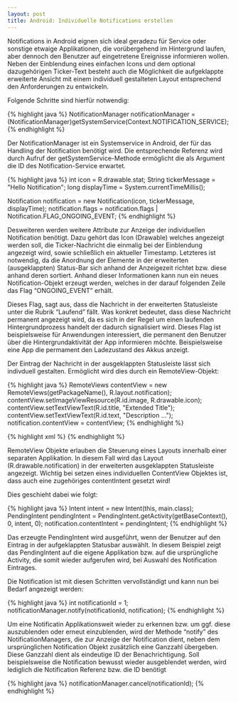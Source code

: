 ```yaml
---
layout: post
title: Android: Individuelle Notifications erstellen
---
```





Notifications in Android eignen sich ideal geradezu für Service oder sonstige etwaige Applikationen, die vorübergehend im Hintergrund laufen, aber dennoch den Benutzer auf eingetretene Ereignisse informieren wollen. Neben der Einblendung eines einfachen Icons und dem optional dazugehörigen Ticker-Text besteht auch die Möglichkeit die aufgeklappte erweiterte Ansicht mit einem individuell gestalteten Layout entsprechend den Anforderungen zu entwickeln.

Folgende Schritte sind hierfür notwendig:

{% highlight java %}
NotificationManager notificationManager = (NotificationManager)getSystemService(Context.NOTIFICATION_SERVICE);
{% endhighlight %}

Der NotificationManager ist ein Systemservice in Android, der für das Handling der Notification benötigt wird.
Die entsprechende Referenz wird durch Aufruf der getSystemService-Methode ermöglicht die als Argument die ID des Notification-Service erwartet.

{% highlight java %}
int icon = R.drawable.stat;
String tickerMessage = "Hello Notification";
long displayTime = System.currentTimeMillis();
 
Notification notification = new Notification(icon, tickerMessage, displayTime);
notification.flags = notification.flags | Notification.FLAG_ONGOING_EVENT;
{% endhighlight %}

Desweiteren werden weitere Attribute zur Anzeige der individuellen Notification benötigt.
Dazu gehört das Icon (Drawable) welches angezeigt werden soll, die Ticker-Nachricht die einmalig bei der Einblendung angezeigt wird, sowie schließlich ein aktueller Timestamp.
Letzteres ist notwendig, da die Anordnung der Elemente in der erweiterten (ausgeklappten) Status-Bar sich anhand der Anzeigezeit richtet bzw. diese anhand deren sortiert.
Anhand dieser Informationen kann nun ein neues Notification-Objekt erzeugt werden, welches in der darauf folgenden Zeile das Flag “ONGOING_EVENT” erhält.

Dieses Flag, sagt aus, dass die Nachricht in der erweiterten Statusleiste unter die Rubrik “Laufend” fällt. Was konkret bedeutet, dass diese Nachricht permanent angezeigt wird, da es sich in der Regel um einen laufenden Hintergrundprozess handelt der dadurch signalisiert wird.
Dieses Flag ist beispielsweise für Anwendungen interessiert, die permanent den Benutzer über die Hintergrundaktivität der App informieren möchte. Beispielsweise eine App die permament den Ladezustand des Akkus anzeigt.

Der Eintrag der Nachricht in der ausgeklappten Statusleiste lässt sich indivduell gestalten.
Ermöglicht wird dies durch ein RemoteView-Objekt:

{% highlight java %}
RemoteViews contentView = new RemoteViews(getPackageName(), R.layout.notification);
 contentView.setImageViewResource(R.id.image, R.drawable.icon);
 contentView.setTextViewText(R.id.title, "Extended Title");
 contentView.setTextViewText(R.id.text, "Description ...");
 notification.contentView = contentView;
{% endhighlight %}

{% highlight xml %}
<RelativeLayout xmlns:android="http://schemas.android.com/apk/res/android"
   android:id="@+id/layout"
   android:layout_width="fill_parent"
   android:layout_height="fill_parent"
   android:padding="10dp" >
    <ImageView android:id="@+id/image"
       android:layout_width="wrap_content"
       android:layout_height="fill_parent"
       android:layout_alignParentLeft="true"
       android:layout_marginRight="10dp" />
    <TextView android:id="@+id/title"
       android:layout_width="wrap_content"
       android:layout_height="wrap_content"
       android:layout_toRightOf="@id/image"/>
    <TextView android:id="@+id/text"
       android:layout_width="wrap_content"
       android:layout_height="wrap_content"
       android:layout_toRightOf="@id/image"
       android:layout_below="@id/title" />
</RelativeLayout>
{% endhighlight %}

RemoteView Objekte erlauben die Steuerung eines Layouts innerhalb einer separaten Applikation.
In diesem Fall wird das Layout (R.drawable.notification) in der erweiterten ausgeklappten Statusleiste angezeigt.
Wichtig bei setzen eines individuellen ContentView Objektes ist, dass auch eine zugehöriges contentIntent gesetzt wird!

Dies geschieht dabei wie folgt:

{% highlight java %}
Intent intent = new Intent(this, main.class);
PendingIntent pendingIntent = PendingIntent.getActivity(getBaseContext(), 0, intent, 0);
notification.contentIntent = pendingIntent;
{% endhighlight %}

Das erzeugte PendingIntent wird ausgeführt, wenn der Benutzer auf den Eintrag in der aufgeklappten Statusbar auswählt.
In diesem Beispiel zeigt das PendingIntent auf die eigene Applikation bzw. auf die ursprüngliche Activity, die somit wieder aufgerufen wird, bei Auswahl des Notification Eintrages.

Die Notification ist mit diesen Schritten vervollständigt und kann nun bei Bedarf angezeigt werden:

{% highlight java %}
int notificationId = 1;
notificationManager.notify(notificationId, notification);
{% endhighlight %}

Um eine Notificatin Applikationsweit wieder zu erkennen bzw. um ggf. diese auszublenden oder erneut einzublenden, wird der Methode “notify” des NotificationManagers, die zur Anzeige der Notification dient, neben dem ursprünglichen Notification Objekt zusätzlich eine Ganzzahl übergeben.
Diese Ganzzahl dient als eindeutige ID der Benachrichtigung.
Soll beispielsweise die Notification bewusst wieder ausgeblendet werden, wird lediglich die Notification Referenz bzw. die ID benötigt

{% highlight java %}
notificationManager.cancel(notificationId);
{% endhighlight %}